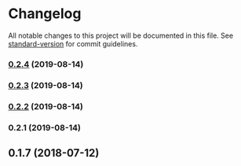 # Changelog

All notable changes to this project will be documented in this file. See [standard-version](https://github.com/conventional-changelog/standard-version) for commit guidelines.

### [0.2.4](https://github.com/madzhup/svg-scaler-viewbox/compare/v0.2.3...v0.2.4) (2019-08-14)

### [0.2.3](https://github.com/madzhup/svg-scaler-viewbox/compare/v0.2.2...v0.2.3) (2019-08-14)

### [0.2.2](https://github.com/madzhup/svg-scaler-viewbox/compare/v0.2.1...v0.2.2) (2019-08-14)

### 0.2.1 (2019-08-14)

<a name="0.1.7"></a>
## 0.1.7 (2018-07-12)
